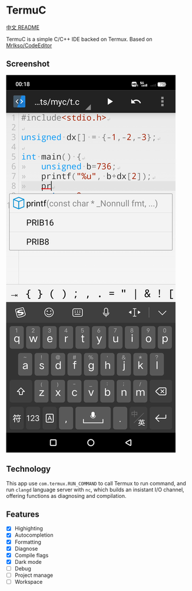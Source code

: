 # TermuC

[中文 README](./README_zh.md)

TermuC is a simple C/C++ IDE backed on Termux. Based on [MrIkso/CodeEditor](//github.com/MrIkso/CodeEditor)

## Screenshot

![1](fastlane/metadata/android/en-US/images/phoneScreenshots/1.jpg)

## Technology

This app use `com.termux.RUN_COMMAND` to call Termux to run command, and run `clangd` language server with `nc`, which builds an insistant I/O channel, offering functions as diagnosing and compilation.

## Features

- [x] Highighting
- [x] Autocompletion
- [x] Formatting
- [x] Diagnose
- [x] Compile flags
- [x] Dark mode
- [ ] Debug
- [ ] Project manage
- [ ] Workspace

